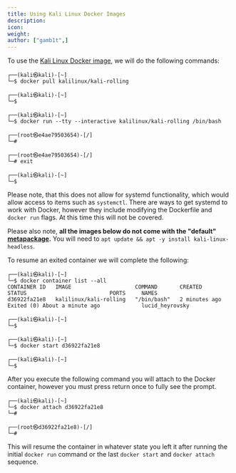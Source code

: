 ```yaml
---
title: Using Kali Linux Docker Images
description:
icon:
weight:
author: ["gamb1t",]
---
```


To use the [Kali Linux Docker image](/docs/containers/official-kalilinux-docker-images/), we will do the following commands:

```console
┌──(kali㉿kali)-[~]
└─$ docker pull kalilinux/kali-rolling

┌──(kali㉿kali)-[~]
└─$

┌──(kali㉿kali)-[~]
└─$ docker run --tty --interactive kalilinux/kali-rolling /bin/bash

┌──(root㉿e4ae79503654)-[/]
└─#

┌──(root㉿e4ae79503654)-[/]
└─# exit

┌──(kali㉿kali)-[~]
└─$
```

Please note, that this does not allow for systemd functionality, which would allow access to items such as `systemctl`. There are ways to get systemd to work with Docker, however they include modifying the Dockerfile and `docker run` flags. At this time this will not be covered.

Please also note, **all the images below do not come with the "default" [metapackage](/docs/general-use/metapackages/).** You will need to `apt update && apt -y install kali-linux-headless`.

To resume an exited container we will complete the following:

```console
┌──(kali㉿kali)-[~]
└─$ docker container list --all
CONTAINER ID   IMAGE                    COMMAND       CREATED         STATUS                          PORTS     NAMES
d36922fa21e8   kalilinux/kali-rolling   "/bin/bash"   2 minutes ago   Exited (0) About a minute ago             lucid_heyrovsky

┌──(kali㉿kali)-[~]
└─$

┌──(kali㉿kali)-[~]
└─$ docker start d36922fa21e8

┌──(kali㉿kali)-[~]
└─$
```

After you execute the following command you will attach to the Docker container, however you must press return once to fully see the prompt.

```console
┌──(kali㉿kali)-[~]
└─$ docker attach d36922fa21e8
└─#

┌──(root㉿d36922fa21e8)-[/]
└─#
```

This will resume the container in whatever state you left it after running the initial `docker run` command or the last `docker start` and `docker attach` sequence.
